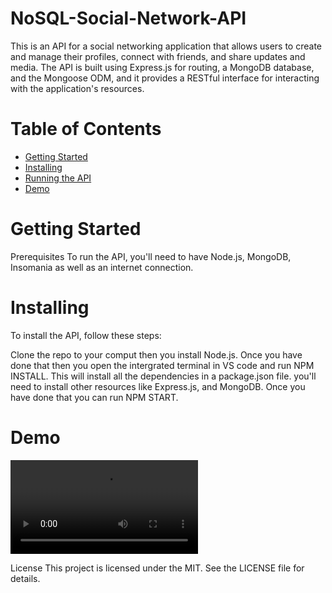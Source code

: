 # NoSQL-Social-Network-API

This is an API for a social networking application that allows users to create and manage their profiles, connect with friends, and share updates and media. The API is built using Express.js for routing, a MongoDB database, and the Mongoose ODM, and it provides a RESTful interface for interacting with the application's resources.

# Table of Contents

- [Getting Started](#Getting-Started)
- [Installing](#Installing)
- [Running the API](#Running-the-API)
- [Demo](#Demo)

# Getting Started

Prerequisites
To run the API, you'll need to have Node.js, MongoDB, Insomania as well as an internet connection.

# Installing

To install the API, follow these steps:

Clone the repo to your comput then you install Node.js. Once you have done that then you open the intergrated terminal in VS code and run NPM INSTALL. This will install all the dependencies in a package.json file. you'll need to install other resources like Express.js, and MongoDB. Once you have done that you can run NPM START.

# Demo

![Demo](./Image/Social%20API.mp4)

License
This project is licensed under the MIT. See the LICENSE file for details.

